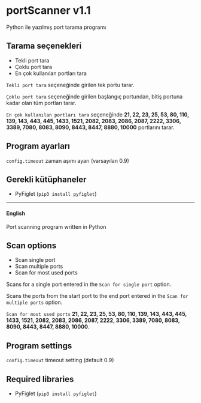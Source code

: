# portScanner v1.1
Python ile yazılmış port tarama programı

## Tarama seçenekleri

- Tekli port tara
- Çoklu port tara
- En çok kullanılan portları tara

`Tekli port tara` seçeneğinde girilen tek portu tarar.

`Çoklu port tara` seçeneğinde girilen başlangıç portundan, bitiş portuna kadar olan tüm portları tarar.

`En çok kullanılan portları tara` seçeneğinde **21, 22, 23, 25, 53, 80, 110, 139, 143, 443, 445, 1433, 1521, 2082, 2083, 2086, 2087, 2222, 3306, 3389, 7080, 8083, 8090, 8443, 8447, 8880, 10000** portlarını tarar.

## Program ayarları
`config.timeout` zaman aşımı ayarı (varsayılan 0.9)

## Gerekli kütüphaneler

- PyFiglet (`pip3 install pyfiglet`)

<hr>

#### English
Port scanning program written in Python

## Scan options

- Scan single port
- Scan multiple ports
- Scan for most used ports

Scans for a single port entered in the `Scan for single port` option.

Scans the ports from the start port to the end port entered in the `Scan for multiple ports` option.

`Scan for most used ports` **21, 22, 23, 25, 53, 80, 110, 139, 143, 443, 445, 1433, 1521, 2082, 2083, 2086, 2087, 2222, 3306, 3389, 7080, 8083, 8090, 8443, 8447, 8880, 10000**.

## Program settings
`config.timeout` timeout setting (default 0.9)

## Required libraries

- PyFiglet (`pip3 install pyfiglet`)

